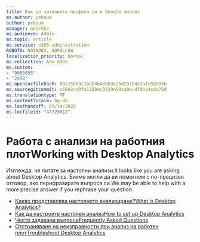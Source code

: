 ```yaml
---
title: Как да затворите профила си в Google анализ
ms.author: pebaum
author: pebaum
manager: mnirkhe
ms.audience: Admin
ms.topic: article
ms.service: o365-administration
ROBOTS: NOINDEX, NOFOLLOW
localization_priority: Normal
ms.collection: Adm_O365
ms.custom:
- "9000655"
- "2498"
ms.openlocfilehash: 00a15b83c1bdb4b480b3e25d297b4e7afe58905b
ms.sourcegitcommit: c6692ce0fa1358ec3529e59ca0ecdfdea4cdc759
ms.translationtype: MT
ms.contentlocale: bg-BG
ms.lasthandoff: 09/14/2020
ms.locfileid: "47725612"
---
```

# <a name="working-with-desktop-analytics"></a><span data-ttu-id="12334-102">Работа с анализи на работния плот</span><span class="sxs-lookup"><span data-stu-id="12334-102">Working with Desktop Analytics</span></span>

<span data-ttu-id="12334-103">Изглежда, че питате за настолни анализи.</span><span class="sxs-lookup"><span data-stu-id="12334-103">It looks like you are asking about Desktop Analytics.</span></span> <span data-ttu-id="12334-104">Бихме могли да ви помогнем с по-прецизен отговор, ако перифразирате въпроса си.</span><span class="sxs-lookup"><span data-stu-id="12334-104">We may be able to help with a more precise answer if you rephrase your question.</span></span>

- [<span data-ttu-id="12334-105">Какво представлява настолното анализиране?</span><span class="sxs-lookup"><span data-stu-id="12334-105">What is Desktop Analytics?</span></span>](https://docs.microsoft.com/configmgr/desktop-analytics/overview)
- [<span data-ttu-id="12334-106">Как да настроите настолен анализ</span><span class="sxs-lookup"><span data-stu-id="12334-106">How to set up Desktop Analytics</span></span>](https://docs.microsoft.com/configmgr/desktop-analytics/set-up)
- [<span data-ttu-id="12334-107">Често задавани въпроси</span><span class="sxs-lookup"><span data-stu-id="12334-107">Frequently Asked Questions</span></span>](https://docs.microsoft.com/configmgr/desktop-analytics/faq)
- [<span data-ttu-id="12334-108">Отстраняване на неизправности при анализ на работен плот</span><span class="sxs-lookup"><span data-stu-id="12334-108">Troubleshoot Desktop Analytics</span></span>](https://docs.microsoft.com/configmgr/desktop-analytics/troubleshooting)